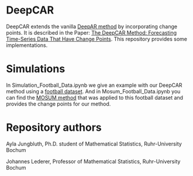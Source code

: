 # DeepCAR

DeepCAR extends the vanilla [DeepAR method] by incorporating change points. 
It is described in the Paper: [The DeepCAR Method: Forecasting Time-Series Data That Have Change Points]. This repository provides some implementations.

# Simulations

In Simulation_Football_Data.ipynb we give an example with our DeepCAR method using a [football dataset]. And in Mosum_Football_Data.ipynb you can find the [MOSUM method] that was applied to this football dataset and provides the change points for our method.

# Repository authors

Ayla Jungbluth, Ph.D. student of Mathematical Statistics, Ruhr-University Bochum

Johannes Lederer, Professor of Mathematical Statistics, Ruhr-University Bochum


[DeepAR method]: https://arxiv.org/abs/1704.04110
[The DeepCAR Method: Forecasting Time-Series Data That Have Change Points]: https://arxiv.org/submit/4740430
[football dataset]: https://www.football-data.co.uk
[MOSUM method]: https://www.jstatsoft.org/article/view/v097i08
